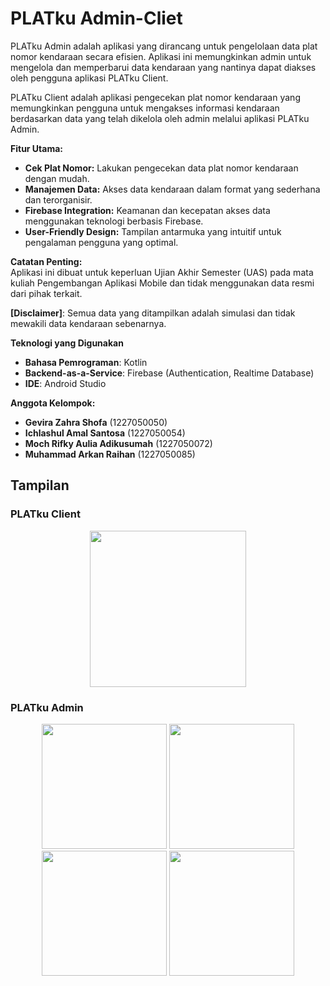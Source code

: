 # PLATku Admin-Cliet
PLATku Admin adalah aplikasi yang dirancang untuk pengelolaan data plat nomor kendaraan secara efisien. Aplikasi ini memungkinkan admin untuk mengelola dan memperbarui data kendaraan yang nantinya dapat diakses oleh pengguna aplikasi PLATku Client.

PLATku Client adalah aplikasi pengecekan plat nomor kendaraan yang memungkinkan pengguna untuk mengakses informasi kendaraan berdasarkan data yang telah dikelola oleh admin melalui aplikasi PLATku Admin.

**Fitur Utama:**  
- **Cek Plat Nomor:** Lakukan pengecekan data plat nomor kendaraan dengan mudah.  
- **Manajemen Data:** Akses data kendaraan dalam format yang sederhana dan terorganisir.  
- **Firebase Integration:** Keamanan dan kecepatan akses data menggunakan teknologi berbasis Firebase.  
- **User-Friendly Design:** Tampilan antarmuka yang intuitif untuk pengalaman pengguna yang optimal.  

**Catatan Penting:**  
Aplikasi ini dibuat untuk keperluan Ujian Akhir Semester (UAS) pada mata kuliah Pengembangan Aplikasi Mobile dan tidak menggunakan data resmi dari pihak terkait.  

**[Disclaimer]**: Semua data yang ditampilkan adalah simulasi dan tidak mewakili data kendaraan sebenarnya.  

**Teknologi yang Digunakan**
- **Bahasa Pemrograman**: Kotlin
- **Backend-as-a-Service**: Firebase (Authentication, Realtime Database)
- **IDE**: Android Studio

**Anggota Kelompok:**
- **Gevira Zahra Shofa** (1227050050)
- **Ichlashul Amal Santosa** (1227050054)
- **Moch Rifky Aulia Adikusumah** (1227050072)
- **Muhammad Arkan Raihan** (1227050085)

## Tampilan
### PLATku Client
<p align="center">
  <img src="https://github.com/user-attachments/assets/4ff11a14-5ec9-4cc9-b8d7-a320bcb16662" width="250">
</p>

### PLATku Admin
<p align="center">
  <img src="https://github.com/user-attachments/assets/7d8ba704-a05a-4ff1-a79c-12af90ffe366" width="200">
  <img src="https://github.com/user-attachments/assets/b841de75-5c82-461a-95b6-2f20d21924e5" width="200">
  <img src="https://github.com/user-attachments/assets/774c3ab8-0c89-45a7-a788-dcf9961c7c26" width="200">
  <img src="https://github.com/user-attachments/assets/889a5e3d-66a2-4379-a56f-df4d18897e07" width="200">
</p>



